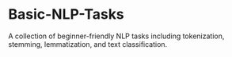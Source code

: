 # Basic-NLP-Tasks
A collection of beginner-friendly NLP tasks including tokenization, stemming, lemmatization, and text classification.
